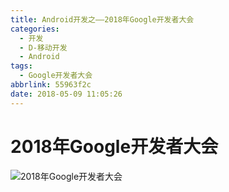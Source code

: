 ```yaml
---
title: Android开发之——2018年Google开发者大会
categories:
  - 开发
  - D-移动开发
  - Android
tags:
  - Google开发者大会
abbrlink: 55963f2c
date: 2018-05-09 11:05:26
---
```

# 2018年Google开发者大会
![2018年Google开发者大会][1]

[1]: https://fastly.jsdelivr.net/gh/PGzxc/CDN@master/blog-image/2018-google-develope.png